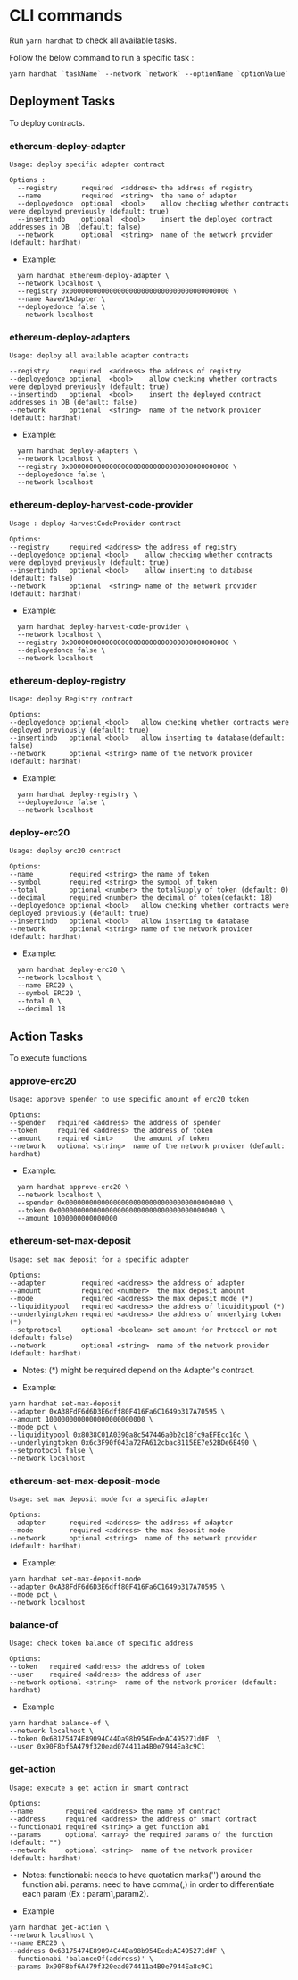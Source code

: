 # CLI commands

Run `yarn hardhat` to check all available tasks.

Follow the below command to run a specific task :

```
yarn hardhat `taskName` --network `network` --optionName `optionValue`
```

## Deployment Tasks

To deploy contracts.

### ethereum-deploy-adapter

```
Usage: deploy specific adapter contract

Options :
  --registry      required  <address> the address of registry
  --name          required  <string>  the name of adapter
  --deployedonce  optional  <bool>    allow checking whether contracts were deployed previously (default: true)
  --insertindb    optional  <bool>    insert the deployed contract addresses in DB  (default: false)
  --network       optional  <string>  name of the network provider (default: hardhat)
```

- Example:

```
  yarn hardhat ethereum-deploy-adapter \
  --network localhost \
  --registry 0x0000000000000000000000000000000000000000 \
  --name AaveV1Adapter \
  --deployedonce false \
  --network localhost
```

### ethereum-deploy-adapters

```
Usage: deploy all available adapter contracts

--registry     required  <address> the address of registry
--deployedonce optional  <bool>    allow checking whether contracts were deployed previously (default: true)
--insertindb   optional  <bool>    insert the deployed contract addresses in DB (default: false)
--network      optional  <string>  name of the network provider (default: hardhat)
```

- Example:

```
  yarn hardhat deploy-adapters \
  --network localhost \
  --registry 0x0000000000000000000000000000000000000000 \
  --deployedonce false \
  --network localhost
```

### ethereum-deploy-harvest-code-provider

```
Usage : deploy HarvestCodeProvider contract

Options:
--registry     required <address> the address of registry
--deployedonce optional <bool>    allow checking whether contracts were deployed previously (default: true)
--insertindb   optional <bool>    allow inserting to database (default: false)
--network      optional  <string> name of the network provider (default: hardhat)
```

- Example:

```
  yarn hardhat deploy-harvest-code-provider \
  --network localhost \
  --registry 0x0000000000000000000000000000000000000000 \
  --deployedonce false \
  --network localhost
```

### ethereum-deploy-registry

```
Usage: deploy Registry contract

Options:
--deployedonce optional <bool>   allow checking whether contracts were deployed previously (default: true)
--insertindb   optional <bool>   allow inserting to database(default: false)
--network      optional <string> name of the network provider (default: hardhat)
```

- Example:

```
  yarn hardhat deploy-registry \
  --deployedonce false \
  --network localhost
```

### deploy-erc20

```
Usage: deploy erc20 contract

Options:
--name         required <string> the name of token
--symbol       required <string> the symbol of token
--total        optional <number> the totalSupply of token (default: 0)
--decimal      required <number> the decimal of token(defaukt: 18)
--deployedonce optional <bool>   allow checking whether contracts were deployed previously (default: true)
--insertindb   optional <bool>   allow inserting to database
--network      optional <string> name of the network provider (default: hardhat)

```

- Example:

```
  yarn hardhat deploy-erc20 \
  --network localhost \
  --name ERC20 \
  --symbol ERC20 \
  --total 0 \
  --decimal 18
```

## Action Tasks

To execute functions

### approve-erc20

```
Usage: approve spender to use specific amount of erc20 token

Options:
--spender   required <address> the address of spender
--token     required <address> the address of token
--amount    required <int>     the amount of token
--network   optional <string>  name of the network provider (default: hardhat)
```

- Example:

```
  yarn hardhat approve-erc20 \
  --network localhost \
  --spender 0x0000000000000000000000000000000000000000 \
  --token 0x0000000000000000000000000000000000000000 \
  --amount 1000000000000000
```

### ethereum-set-max-deposit

```
Usage: set max deposit for a specific adapter

Options:
--adapter         required <address> the address of adapter
--amount          required <number>  the max deposit amount
--mode            required <address> the max deposit mode (*)
--liquiditypool   required <address> the address of liquiditypool (*)
--underlyingtoken required <address> the address of underlying token (*)
--setprotocol     optional <boolean> set amount for Protocol or not (default: false)
--network         optional <string>  name of the network provider (default: hardhat)
```

- Notes:
  (\*) might be required depend on the Adapter's contract.

- Example:

```
yarn hardhat set-max-deposit
--adapter 0xA38FdF6d6D3E6dff80F416Fa6C1649b317A70595 \
--amount 1000000000000000000000000 \
--mode pct \
--liquiditypool 0x8038C01A0390a8c547446a0b2c18fc9aEFEcc10c \
--underlyingtoken 0x6c3F90f043a72FA612cbac8115EE7e52BDe6E490 \
--setprotocol false \
--network localhost
```

### ethereum-set-max-deposit-mode

```
Usage: set max deposit mode for a specific adapter

Options:
--adapter      required <address> the address of adapter
--mode         required <address> the max deposit mode
--network      optional <string>  name of the network provider (default: hardhat)
```

- Example:

```
yarn hardhat set-max-deposit-mode
--adapter 0xA38FdF6d6D3E6dff80F416Fa6C1649b317A70595 \
--mode pct \
--network localhost
```

### balance-of

```
Usage: check token balance of specific address

Options:
--token   required <address> the address of token
--user    required <address> the address of user
--network optional <string>  name of the network provider (default: hardhat)
```

- Example

```
yarn hardhat balance-of \
--network localhost \
--token 0x6B175474E89094C44Da98b954EedeAC495271d0F  \
--user 0x90F8bf6A479f320ead074411a4B0e7944Ea8c9C1
```

### get-action

```
Usage: execute a get action in smart contract

Options:
--name        required <address> the name of contract
--address     required <address> the address of smart contract
--functionabi required <string> a get function abi
--params      optional <array> the required params of the function (default: "")
--network     optional <string>  name of the network provider (default: hardhat)
```

- Notes:
  functionabi: needs to have quotation marks('') around the function abi.
  params: need to have comma(,) in order to differentiate each param (Ex : param1,param2).

- Example

```
yarn hardhat get-action \
--network localhost \
--name ERC20 \
--address 0x6B175474E89094C44Da98b954EedeAC495271d0F \
--functionabi 'balanceOf(address)' \
--params 0x90F8bf6A479f320ead074411a4B0e7944Ea8c9C1
```

